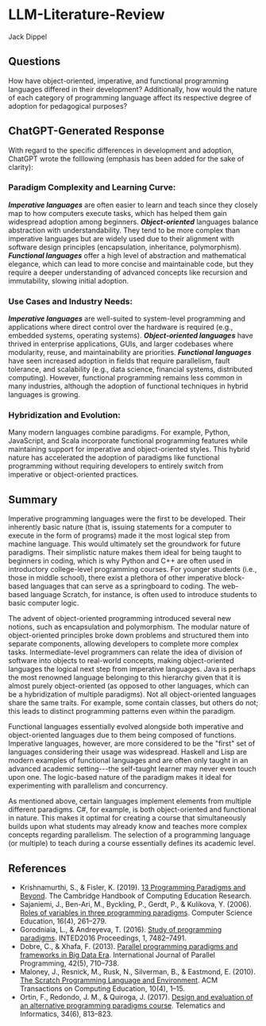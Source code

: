 # LLM-Literature-Review
Jack Dippel

## Questions

How have object-oriented, imperative, and functional programming languages differed in their development? Additionally, how would the nature of each category of programming language affect its respective degree of adoption for pedagogical purposes?


## ChatGPT-Generated Response

With regard to the specific differences in development and adoption, ChatGPT wrote the folllowing (emphasis has been added for the sake of clarity):

### Paradigm Complexity and Learning Curve:

***Imperative languages*** are often easier to learn and teach since they closely map to how computers execute tasks, which has helped them gain widespread adoption among beginners.
***Object-oriented*** languages balance abstraction with understandability. They tend to be more complex than imperative languages but are widely used due to their alignment with software design principles (encapsulation, inheritance, polymorphism).
***Functional languages*** offer a high level of abstraction and mathematical elegance, which can lead to more concise and maintainable code, but they require a deeper understanding of advanced concepts like recursion and immutability, slowing initial adoption.

### Use Cases and Industry Needs:

***Imperative languages*** are well-suited to system-level programming and applications where direct control over the hardware is required (e.g., embedded systems, operating systems).
***Object-oriented languages*** have thrived in enterprise applications, GUIs, and larger codebases where modularity, reuse, and maintainability are priorities.
***Functional languages*** have seen increased adoption in fields that require parallelism, fault tolerance, and scalability (e.g., data science, financial systems, distributed computing). However, functional programming remains less common in many industries, although the adoption of functional techniques in hybrid languages is growing.

### Hybridization and Evolution:

Many modern languages combine paradigms. For example, Python, JavaScript, and Scala incorporate functional programming features while maintaining support for imperative and object-oriented styles.
This hybrid nature has accelerated the adoption of paradigms like functional programming without requiring developers to entirely switch from imperative or object-oriented practices.

## Summary 

Imperative programming languages were the first to be developed. Their inherently basic nature (that is, issuing statements for a computer to execute in the form of programs) made it the most logical step from machine language. This would ultimately set the groundwork for future paradigms. Their simplistic nature makes them ideal for being taught to beginners in coding, which is why Python and C++ are often used in introductory college-level programming courses. For younger students (i.e., those in middle school), there exist a plethora of other imperative block-based languages that can serve as a springboard to coding. The web-based language Scratch, for instance, is often used to introduce students to basic computer logic.

The advent of object-oriented programming introduced several new notions, such as encapsulation and polymorphism. The modular nature of object-oriented principles broke down problems and structured them into separate components, allowing developers to complete more complex tasks. Intermediate-level programmers can relate the idea of division of software into objects to real-world concepts, making object-oriented languages the logical next step from imperative languages. Java is perhaps the most renowned language belonging to this hierarchy given that it is almost purely object-oriented (as opposed to other languages, which can be a hybridization of multiple paradigms). Not all object-oriented languages share the same traits. For example, some contain classes, but others do not; this leads to distinct programming patterns even within the paradigm.

Functional languages essentially evolved alongside both imperative and object-oriented languages due to them being composed of functions. Imperative languages, however, are more considered to be the "first" set of languages considering their usage was widespread. Haskell and Lisp are modern examples of functional languages and are often only taught in an advanced academic setting---the self-taught learner may never even touch upon one. The logic-based nature of the paradigm makes it ideal for experimenting with parallelism and concurrency.

As mentioned above, certain languages implement elements from multiple different paradigms. C#, for example, is both object-oriented and functional in nature. This makes it optimal for creating a course that simultaneously builds upon what students may already know and teaches more complex concepts regarding parallelism. The selection of a programming language (or multiple) to teach during a course essentially defines its academic level.


## References

- Krishnamurthi, S., & Fisler, K. (2019). [13 Programming Paradigms and Beyond](https://books.google.com/books?id=vmAwEAAAQBAJ&lpg=PA377&ots=1msDHU7ZcC&dq=programming%20paradigms&lr&pg=PA377#v=onepage&q=programming%20paradigms&f=false). The Cambridge Handbook of Computing Education Research.
- Sajaniemi, J., Ben-Ari, M., Byckling, P., Gerdt, P., & Kulikova, Y. (2006). [Roles of variables in three programming paradigms](https://doi.org/10.1080/08993400600874584). Computer Science Education, 16(4), 261–279.
- Gorodniaia, L., & Andreyeva, T. (2016). [Study of programming paradigms](https://doi.org/10.21125/inted.2016.0768). INTED2016 Proceedings, 1, 7482–7491.
- Dobre, C., & Xhafa, F. (2013). [Parallel programming paradigms and frameworks in Big Data Era](https://doi.org/10.1007/s10766-013-0272-7). International Journal of Parallel Programming, 42(5), 710–738.
- Maloney, J., Resnick, M., Rusk, N., Silverman, B., & Eastmond, E. (2010). [The Scratch Programming Language and Environment](https://doi.org/10.1145/1868358.1868363). ACM Transactions on Computing Education, 10(4), 1–15.
- Ortin, F., Redondo, J. M., & Quiroga, J. (2017). [Design and evaluation of an alternative programming paradigms course](https://doi.org/10.1016/j.tele.2016.09.014). Telematics and Informatics, 34(6), 813–823.

